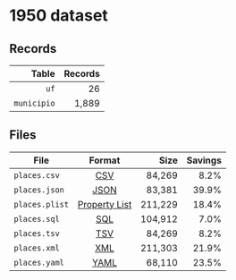 # 1950 dataset

## Records

|       Table | Records |
| -----------:| -------:|
|        `uf` |      26 |
| `municipio` |   1,889 |

## Files

| File           | Format                                                       |      Size | Savings |
| -------------- |:------------------------------------------------------------:| ---------:| -------:|
| `places.csv`   | [CSV](https://en.wikipedia.org/wiki/Comma-separated_values)  |    84,269 |    8.2% |
| `places.json`  | [JSON](https://en.wikipedia.org/wiki/JSON)                   |    83,381 |   39.9% |
| `places.plist` | [Property List](https://en.wikipedia.org/wiki/Property_list) |   211,229 |   18.4% |
| `places.sql`   | [SQL](https://en.wikipedia.org/wiki/SQL)                     |   104,912 |    7.0% |
| `places.tsv`   | [TSV](https://en.wikipedia.org/wiki/Tab-separated_values)    |    84,269 |    8.2% |
| `places.xml`   | [XML](https://en.wikipedia.org/wiki/XML)                     |   211,303 |   21.9% |
| `places.yaml`  | [YAML](https://en.wikipedia.org/wiki/YAML)                   |    68,110 |   23.5% |
